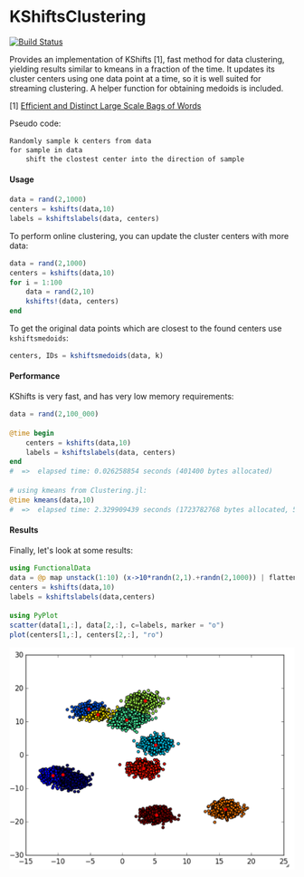 # KShiftsClustering

[![Build Status](https://travis-ci.org/rened/KShiftsClustering.jl.svg?branch=master)](https://travis-ci.org/rened/KShiftsClustering.jl)

Provides an implementation of KShifts [1], fast method for data clustering, yielding results similar to kmeans in a fraction of the time. It updates its cluster centers using one data point at a time, so it is well suited for streaming clustering. A helper function for obtaining medoids is included.

[1] [Efficient and Distinct Large Scale Bags of Words](http://citeseerx.ist.psu.edu/viewdoc/download?doi=10.1.1.187.1423&rep=rep1&type=pdf)

Pseudo code:

```
Randomly sample k centers from data
for sample in data
    shift the clostest center into the direction of sample
```

#### Usage

```jl
data = rand(2,1000)
centers = kshifts(data,10)
labels = kshiftslabels(data, centers)
```

To perform online clustering, you can update the cluster centers with more data:
```jl
data = rand(2,1000)
centers = kshifts(data,10)
for i = 1:100
    data = rand(2,10)
    kshifts!(data, centers)
end
```

To get the original data points which are closest to the found centers use `kshiftsmedoids`:

```jl
centers, IDs = kshiftsmedoids(data, k)
```

#### Performance

KShifts is very fast, and has very low memory requirements:

```jl
data = rand(2,100_000)

@time begin
    centers = kshifts(data,10)
    labels = kshiftslabels(data, centers)
end
#  =>  elapsed time: 0.026258854 seconds (401400 bytes allocated)

# using kmeans from Clustering.jl:
@time kmeans(data,10)
#  =>  elapsed time: 2.329909439 seconds (1723782768 bytes allocated, 53.93% gc time) 
```

#### Results

Finally, let's look at some results:

```jl
using FunctionalData
data = @p map unstack(1:10) (x->10*randn(2,1).+randn(2,1000)) | flatten
centers = kshifts(data,10)
labels = kshiftslabels(data,centers)

using PyPlot
scatter(data[1,:], data[2,:], c=labels, marker = "o")
plot(centers[1,:], centers[2,:], "ro")
```
![](example.png)
